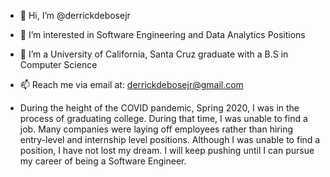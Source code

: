 - 👋 Hi, I’m @derrickdebosejr
- 👀 I’m interested in Software Engineering and Data Analytics Positions
- 🌱 I’m a University of California, Santa Cruz graduate with a B.S in Computer Science
- 📫 Reach me via email at: derrickdebosejr@gmail.com

- During the height of the COVID pandemic, Spring 2020, I was in the process of graduating college. During that time, I was unable to find a job. Many companies were laying off employees rather than hiring entry-level and internship level positions. Although I was unable to find a position, I have not lost my dream. I will keep pushing until I can pursue my career of being a Software Engineer.
